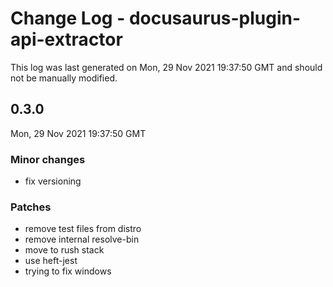 # Change Log - docusaurus-plugin-api-extractor

This log was last generated on Mon, 29 Nov 2021 19:37:50 GMT and should not be manually modified.

## 0.3.0
Mon, 29 Nov 2021 19:37:50 GMT

### Minor changes

- fix versioning

### Patches

- remove test files from distro
- remove internal resolve-bin
- move to rush stack
- use heft-jest
- trying to fix windows

